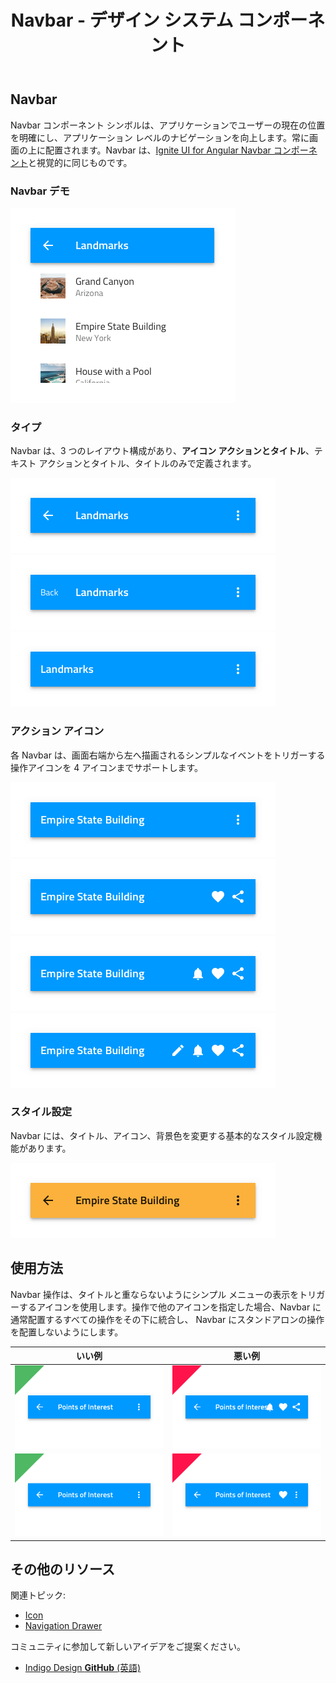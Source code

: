 ﻿---
title: Navbar - デザイン システム コンポーネント
_description: Navbar コンポーネント シンボルは、アプリケーション内のユーザーの現在の位置を通知してシンプルなナビゲーション メカニズムを提供します。
_keywords: デザイン システム, Sketch, Ignite UI for Angular, コンポーネント, UI ライブラリ, ウィジェット
_language: ja
---

## Navbar

Navbar コンポーネント シンボルは、アプリケーションでユーザーの現在の位置を明確にし、アプリケーション レベルのナビゲーションを向上します。常に画面の上に配置されます。Navbar は、[Ignite UI for Angular Navbar コンポーネント](https://jp.infragistics.com/products/ignite-ui-angular/angular/components/navbar.html)と視覚的に同じものです。

### Navbar デモ

<img src="../images/navbar_demo.png" srcset="../images/navbar_demo@2x.png 2x" />

### タイプ

Navbar は、3 つのレイアウト構成があり、**アイコン アクションとタイトル**、テキスト アクションとタイトル、タイトルのみで定義されます。

<img src="../images/navbar_lefticon.png" srcset="../images/navbar_lefticon@2x.png 2x" />
<img src="../images/navbar_lefttext.png" srcset="../images/navbar_lefttext@2x.png 2x" />
<img src="../images/navbar_noleft.png" srcset="../images/navbar_noleft@2x.png 2x" />

### アクション アイコン

各 Navbar は、画面右端から左へ描画されるシンプルなイベントをトリガーする操作アイコンを 4 アイコンまでサポートします。

<img src="../images/navbar_icon1.png" srcset="../images/navbar_icon1@2x.png 2x" />
<img src="../images/navbar_icon2.png" srcset="../images/navbar_icon2@2x.png 2x" />
<img src="../images/navbar_icon3.png" srcset="../images/navbar_icon3@2x.png 2x" />
<img src="../images/navbar_icon4.png" srcset="../images/navbar_icon4@2x.png 2x" />

### スタイル設定

Navbar には、タイトル、アイコン、背景色を変更する基本的なスタイル設定機能があります。

<img src="../images/navbar_styling.png" srcset="../images/navbar_styling@2x.png 2x" />

## 使用方法

Navbar 操作は、タイトルと重ならないようにシンプル メニューの表示をトリガーするアイコンを使用します。操作で他のアイコンを指定した場合、Navbar に通常配置するすべての操作をその下に統合し、 Navbar にスタンドアロンの操作を配置しないようにします。

| いい例                            | 悪い例                           |
| ----------------------------- | ------------------------------- |
| <img src="../images/navbar_do1.png" srcset="../images/navbar_do1@2x.png 2x" /> | <img src="../images/navbar_dont1.png" srcset="../images/navbar_dont1@2x.png 2x" /> |
| <img src="../images/navbar_do2.png" srcset="../images/navbar_do2@2x.png 2x" /> | <img src="../images/navbar_dont2.png" srcset="../images/navbar_dont2@2x.png 2x" /> |

## その他のリソース

関連トピック:

- [Icon](icon.md)
- [Navigation Drawer](bottom-nav.md)
  <div class="divider--half"></div>

コミュニティに参加して新しいアイデアをご提案ください。

- [Indigo Design **GitHub** (英語)](https://github.com/IgniteUI/design-system-docfx)
